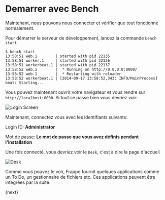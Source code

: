 <!-- add-breadcrumbs -->
# Demarrer avec Bench

Maintenant, nous pouvons nous connecter et vérifier que tout fonctionne normalement.

Pour démarrer le serveur de développement, lancez la commande `bench start`

	$ bench start
	13:58:51 web.1        | started with pid 22135
	13:58:51 worker.1     | started with pid 22136
	13:58:51 workerbeat.1 | started with pid 22137
	13:58:52 web.1        |  * Running on http://0.0.0.0:8000/
	13:58:52 web.1        |  * Restarting with reloader
	13:58:52 workerbeat.1 | [2014-09-17 13:58:52,343: INFO/MainProcess] beat: Starting...

Vous pouvez maintenant ouvrir votre navigateur et vous rendre sur `http://localhost:8000`. Si tout se passe bien vous devriez voir:

<img class="screenshot" alt="Login Screen" src="/docs/assets/img/login.png">

Maintenant, connectez vous avec les identifiants suivants: 

Login ID: **Administrator**

Mot de passe: **Le mot de passe que vous avez définis pendant l'installation**

Une fois connecté, vous devriez voir le `Desk`, c'est à dire la page d'accueil

<img class="screenshot" alt="Desk" src="/docs/assets/img/desk.png">

Comme vous pouvez le voir, Frappe fournit quelques applications comme un To Do, un gestionnaire de fichiers etc. Ces applications
peuvent être intégrées par la suite.

{next}
